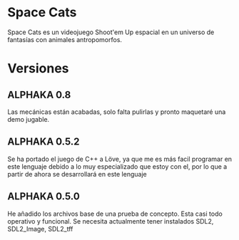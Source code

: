 # Space Cats

Space Cats es un videojuego Shoot'em Up espacial en un universo de fantasías con animales antropomorfos.

# Versiones

## ALPHAKA 0.8

Las mecánicas están acabadas, solo falta pulirlas y pronto maquetaré una demo jugable.

## ALPHAKA 0.5.2

Se ha portado el juego de C++ a Löve, ya que me es más facil programar en este lenguaje debido a lo muy especializado que estoy con el, por lo que a partir de ahora se desarrollará en este lenguaje

## ALPHAKA 0.5.0

He añadido los archivos base de una prueba de concepto. Esta casi todo operativo y funcional.
Se necesita actualmente tener instalados SDL2, SDL2_Image, SDL2_tff
